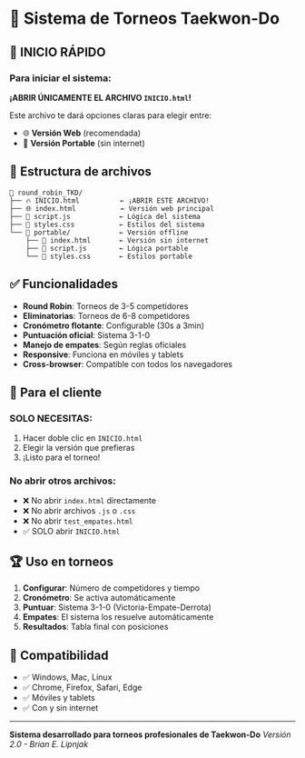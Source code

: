 # 🥋 Sistema de Torneos Taekwon-Do

## 🚀 INICIO RÁPIDO

### Para iniciar el sistema:
**¡ABRIR ÚNICAMENTE EL ARCHIVO `INICIO.html`!**

Este archivo te dará opciones claras para elegir entre:
- 🌐 **Versión Web** (recomendada)
- 💾 **Versión Portable** (sin internet)

## 📁 Estructura de archivos

```
📂 round_robin_TKD/
├── 🔥 INICIO.html          ← ¡ABRIR ESTE ARCHIVO!
├── 🌐 index.html           ← Versión web principal
├── 📄 script.js            ← Lógica del sistema
├── 🎨 styles.css           ← Estilos del sistema
└── 📂 portable/            ← Versión offline
    ├── 💾 index.html       ← Versión sin internet
    ├── 📄 script.js        ← Lógica portable
    └── 🎨 styles.css       ← Estilos portable
```

## ✅ Funcionalidades

- **Round Robin**: Torneos de 3-5 competidores
- **Eliminatorias**: Torneos de 6-8 competidores  
- **Cronómetro flotante**: Configurable (30s a 3min)
- **Puntuación oficial**: Sistema 3-1-0
- **Manejo de empates**: Según reglas oficiales
- **Responsive**: Funciona en móviles y tablets
- **Cross-browser**: Compatible con todos los navegadores

## 🎯 Para el cliente

### SOLO NECESITAS:
1. Hacer doble clic en `INICIO.html`
2. Elegir la versión que prefieras
3. ¡Listo para el torneo!

### No abrir otros archivos:
- ❌ No abrir `index.html` directamente
- ❌ No abrir archivos `.js` o `.css`
- ❌ No abrir `test_empates.html`
- ✅ SOLO abrir `INICIO.html`

## 🏆 Uso en torneos

1. **Configurar**: Número de competidores y tiempo
2. **Cronómetro**: Se activa automáticamente
3. **Puntuar**: Sistema 3-1-0 (Victoria-Empate-Derrota)
4. **Empates**: El sistema los resuelve automáticamente
5. **Resultados**: Tabla final con posiciones

## 📱 Compatibilidad

- ✅ Windows, Mac, Linux
- ✅ Chrome, Firefox, Safari, Edge
- ✅ Móviles y tablets
- ✅ Con y sin internet

---
**Sistema desarrollado para torneos profesionales de Taekwon-Do**
*Versión 2.0 - Brian E. Lipnjak*